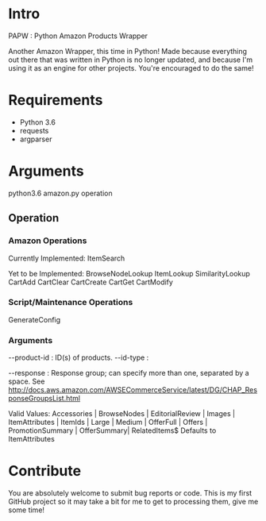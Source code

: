 # Intro

PAPW : Python Amazon Products Wrapper

Another Amazon Wrapper, this time in Python! Made because everything out there that was written in Python is no longer updated, and because I'm using it as an engine for other projects. You're encouraged to do the same!


# Requirements

* Python 3.6
* requests
* argparser


# Arguments

python3.6 amazon.py operation

## Operation

### Amazon Operations
Currently Implemented:
ItemSearch

Yet to be Implemented:
BrowseNodeLookup
ItemLookup
SimilarityLookup
CartAdd
CartClear
CartCreate
CartGet
CartModify

### Script/Maintenance Operations
GenerateConfig

### Arguments

--product-id : ID(s) of products.
--id-type :

--response : Response group; can specify more than one, separated by a space. See http://docs.aws.amazon.com/AWSECommerceService/latest/DG/CHAP_ResponseGroupsList.html

Valid Values: Accessories | BrowseNodes | EditorialReview | Images | ItemAttributes | ItemIds | Large | Medium | OfferFull | Offers | PromotionSummary | OfferSummary| RelatedItems$
Defaults to ItemAttributes

# Contribute

You are absolutely welcome to submit bug reports or code. This is my first GitHub project so it may take a bit for me to get to processing them, give me some time!
